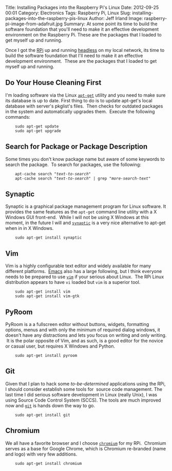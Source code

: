 Title: Installing Packages into the Raspberry Pi's Linux
Date: 2012-09-25 00:01
Category: Electronics
Tags: Raspberry Pi, Linux
Slug: installing-packages-into-the-raspberry-pis-linux
Author: Jeff Irland
Image: raspberry-pi-image-from-adafruit.jpg
Summary: At some point its time to build the software foundation that you'll need to make it an effective development environment on the Raspberry Pi.  These are the packages that I loaded to get myself up and running.

Once I got the <a href="http://www.raspberrypi.org/">RPi</a> up and running <a href="http://jeffskinnerbox.wordpress.com/2012/09/09/raspberry-pi-has-arrived/">headless</a> on my local network, its time to build the software foundation that I'll need to make it an effective development environment.  These are the packages that I loaded to get myself up and running.
<h2>Do Your House Cleaning First</h2>
I'm loading software via the Linux <a href="http://en.wikipedia.org/wiki/Advanced_Packaging_Tool"><code>apt-get</code></a> utility and you need to make sure its database is up to date. First thing to do is to update apt-get's local database with server's pkglist's files.  Then checks for outdated packages in the system and automatically upgrades them.  Execute the following commands:

<p style="padding-left:30px;"><code>sudo apt-get update
sudo apt-get upgrade</code></p>

<h2>Search for Package or Package Description</h2>
Some times you don't know package name but aware of some keywords to search the package.  To search for packages, use the following:
<p style="padding-left:30px;"><code>apt-cache search "<em>text-to-search</em>"
apt-cache search "<em>text-to-search</em>" | grep "<em>more-search-text</em>"</code></p>

<h2>Synaptic</h2>
Synaptic is a graphical package management program for Linux software. It provides the same features as the <code>apt-get</code> command line utility with a X Windows GUI front-end.  While I will not be using X Windows at this moment, in the future I will and <a href="http://en.wikipedia.org/wiki/Synaptic_(software)"><code>synaptic</code></a> is a very nice alternative to apt-get when in in X Windows.
<p style="padding-left:30px;"><code>sudo apt-get install synaptic</code></p>

<h2>Vim</h2>
Vim is a highly configurable text editor and widely available for many different platforms.  <a href="http://en.wikipedia.org/wiki/Emacs">Emacs</a> also has a large following, but I think everyone needs to be prepared to use <a href="http://en.wikipedia.org/wiki/Vim_(text_editor)"><code>vim</code></a> if your serious about Linux.  The RPi Linux distribution appears to have <code>vi</code> loaded but <code>vim</code> is a superior tool.
<p style="padding-left:30px;"><code>sudo apt-get install vim
sudo apt-get install vim-gtk</code></p>

<h2>PyRoom</h2>
PyRoom is a a fullscreen editor without buttons, widgets, formatting options, menus and with only the minimum of required dialog windows, it doesn't have any distractions and lets you focus on writing and only writing.  It is the polar opposite of Vim, and as such, is a good editor for the novice or casual user, but requires X Windows and Python.
<p style="padding-left:30px;"><code>sudo apt-get install pyroom</code></p>

<h2>Git</h2>
Given that I plan to hack some<em> to-be-determined</em> applications using the RPi, I should consider establish some tools for  source code management. The last time I did serious software development in Linux (really Unix), I was using Source Code Control System (SCCS). The tools are much improved now and <a href="http://git-scm.com/documentation"><code>git</code></a> is hands down the way to go.
<p style="padding-left:30px;"><code>sudo apt-get install git</code></p>

<h2>Chromium</h2>
We all have a favorite browser and I choose <a href="http://www.chromium.org/Home"><code>chromium</code></a> for my RPi.  Chromium serves as a base for Google Chrome, which is Chromium re-branded (name and logo) with very few additions.
<p style="padding-left:30px;"><code>sudo apt-get install chromium</code></p>
